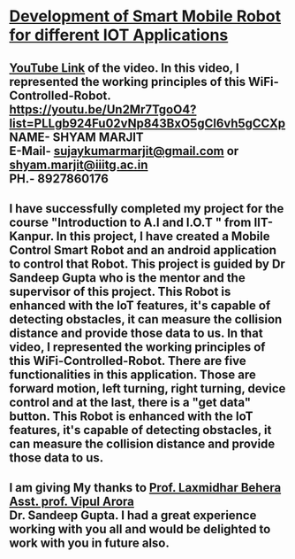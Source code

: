 # [Development of Smart Mobile Robot for different IOT Applications](https://youtu.be/Un2Mr7TgoO4?list=PLLgb924Fu02vNp843BxO5gCl6vh5gCCXp)
[YouTube Link](https://youtu.be/Un2Mr7TgoO4?list=PLLgb924Fu02vNp843BxO5gCl6vh5gCCXp) of the video. In this video, I represented the working principles of this WiFi-Controlled-Robot.
https://youtu.be/Un2Mr7TgoO4?list=PLLgb924Fu02vNp843BxO5gCl6vh5gCCXp<br/>
NAME- SHYAM MARJIT<br/>
E-Mail- sujaykumarmarjit@gmail.com or shyam.marjit@iiitg.ac.in<br/>
PH.- 8927860176<br/>
-------------------------------------------------------------------------------------------------------------------------- 
I have successfully completed my project for the course "Introduction to A.I and I.O.T " from IIT-Kanpur. In this project, I have created a Mobile Control Smart Robot and an android application to control that Robot. This project is guided by Dr Sandeep Gupta who is the mentor and the supervisor of this project. This Robot is enhanced with the IoT features, it's capable of detecting obstacles, it can measure the collision distance and provide those data to us. 
In that video, I represented the working principles of this WiFi-Controlled-Robot.
There are five functionalities in this application. Those are 
forward motion,
left turning,
right turning,
device control
and at the last, there is a "get data" button. 
This Robot is enhanced with the IoT features, it's capable of detecting obstacles, it can measure the collision distance and provide those data to us. 
-----------------------------------------------------------------------------------------------------------------------
I am giving My thanks to
[Prof. Laxmidhar Behera](https://home.iitk.ac.in/~lbehera/)<br/>
[Asst. prof. Vipul Arora](https://vipular.github.io/)<br/>
Dr. Sandeep Gupta.
I had a great experience working with you all and would be delighted to work with you in future also.
--------------------------------------------------------------------------------------------------------------------------
